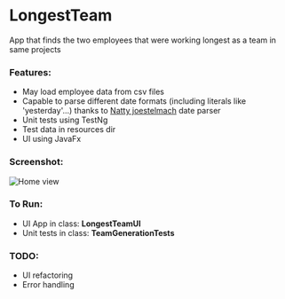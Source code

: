 LongestTeam
=================
App that finds the two employees that were working longest as a team in same projects

### Features:
*	May load employee data from csv files
*	Capable to parse different date formats (including literals like 'yesterday'...) thanks to [Natty joestelmach](http://natty.joestelmach.com/) date parser
* 	Unit tests using TestNg
*	Test data in resources dir
*	UI using JavaFx

### Screenshot:
![Home view](https://raw.githubusercontent.com/TsvetanKT/longest-team/master/LongestTeamV1.png "Home view")

### To Run:
*	UI App in class: **LongestTeamUI**
*	Unit tests in class: **TeamGenerationTests**

### TODO:
*	UI refactoring
* 	Error handling